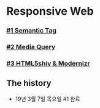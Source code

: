# Responsive Web

### [#1 Semantic Tag](document/Responsive_01.md)

### [#2 Media Query](document/Responsive_02.md)

### [#3 HTML5shiv & Modernizr](document/Responsive_08.md)

## The history

- 19년 3월 7일 목요일 #1 완료

